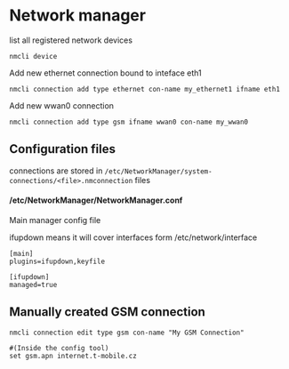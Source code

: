 # Network manager

list all registered network devices
```
nmcli device
```

Add new ethernet connection bound to inteface eth1
```
nmcli connection add type ethernet con-name my_ethernet1 ifname eth1
```

Add new wwan0 connection
```
nmcli connection add type gsm ifname wwan0 con-name my_wwan0
```

## Configuration files
connections are stored in `/etc/NetworkManager/system-connections/<file>.nmconnection` files


#### /etc/NetworkManager/NetworkManager.conf
Main manager config file

ifupdown means it will cover interfaces form /etc/network/interface
```
[main]
plugins=ifupdown,keyfile

[ifupdown]
managed=true
```


## Manually created GSM connection

```
nmcli connection edit type gsm con-name "My GSM Connection"
```

```
#(Inside the config tool)
set gsm.apn internet.t-mobile.cz
```


